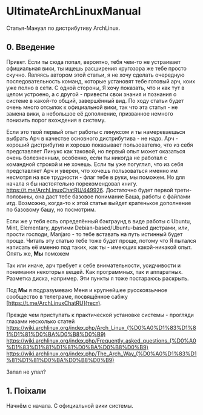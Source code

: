 # UltimateArchLinuxManual
Статья-Мануал по дистрибутиву ArchLinux.

## 0. Введение 
Привет. Если ты сюда попал, вероятно, тебя чем-то не устраивает официальная вики, ты ищешь расширения кругозора же тебе просто скучно. Являясь автором этой статьи, я не хочу сделать очередную последовательность команд, которые установят тебе готовый арч, коих уже полно в сети. 
С одной стороны, Я хочу показать, что и как тут в целом устроено, а с другой - привести свои знания и познания о системе в какой-то общий, завершённый вид. По ходу статьи будет очень много отсылок к официальной вики, так что эта статья - не замена вики, а небольшое её дополнение, призванное немного понизить порог вхождения в систему.

Если это твой первый опыт работы с линуксом и ты намереваешься выбрать Арч в качестве основного дистрибутива - не надо. Арч - хороший дистрибутив и хорошо показывает пользователю, что из себя представляет Линукс как таковой, но первый опыт может оказаться очень болезненным, особенно, если ты никогда не работал с командной строкой и не хочешь. Если ты уже погуглил, что из себя представляет Арч и уверен, что хочешь пользоваться именно им несмотря на все трудности - флаг тебе в руки, мы поможем. Но для начала я бы настоятельно порекомендовал книгу. https://t.me/ArchLinuxChatRU/449926. Достаточно будет первой трети-половины, она даст тебе базовое понимание Баша, работы с файлами итд. Возможно, когда-то к этой статье выйдет кратенькое дополнение по базовому башу, но посмотрим.

Если же у тебя есть определённый бэкграунд в виде работы с Ubuntu, Mint, Elementary, другими Debian-based/Ubuntu-based дистрами, или, прости господи, Manjaro - то тебе вставать на путь истинный будет проще. Читать эту статью тебе тоже будет проще, потому что Я пытался написать её именно под таких, как ты - имеющих какой-никакой опыт. Опять же, **Мы** поможем

Так или иначе, арч требует к себе внимательности, усидчивости и понимания некоторых вещей. Как программных, так и аппаратных. Разметка диска, например. Эти пункты я тоже постараюсь раскрыть.

Под **Мы** я подразумеваю Меня и крупнейшее русскоязычное сообщество в телеграме, посвящённое сабжу [https://t.me/ArchLinuxChatRU](тест). 

Прежде чем приступать к практической установке системы - прогляди глазами несколько статей 
https://wiki.archlinux.org/index.php/Arch_Linux_(%D0%A0%D1%83%D1%81%D1%81%D0%BA%D0%B8%D0%B9)
https://wiki.archlinux.org/index.php/Frequently_asked_questions_(%D0%A0%D1%83%D1%81%D1%81%D0%BA%D0%B8%D0%B9)
https://wiki.archlinux.org/index.php/The_Arch_Way_(%D0%A0%D1%83%D1%81%D1%81%D0%BA%D0%B8%D0%B9)

Запал не упал? 

## 1. Поiхали

Начнём с начала. С официальной вики системы. 

